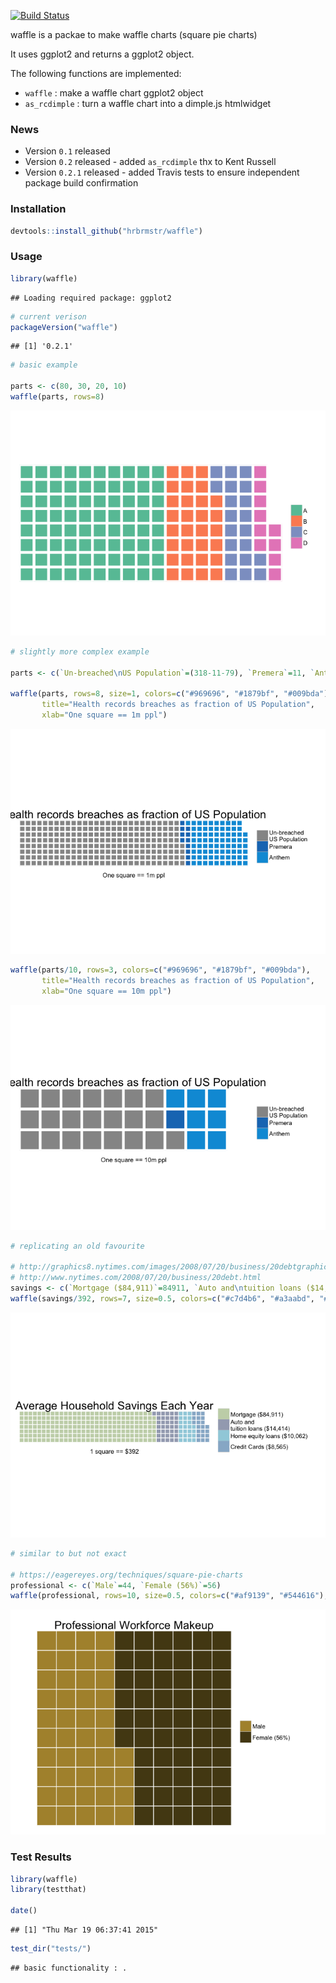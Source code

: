 [![Build Status](https://travis-ci.org/hrbrmstr/waffle.svg)](https://travis-ci.org/hrbrmstr/waffle)

waffle is a packae to make waffle charts (square pie charts)

It uses ggplot2 and returns a ggplot2 object.

The following functions are implemented:

-   `waffle` : make a waffle chart ggplot2 object
-   `as_rcdimple` : turn a waffle chart into a dimple.js htmlwidget

### News

-   Version `0.1` released
-   Version `0.2` released - added `as_rcdimple` thx to Kent Russell
-   Version `0.2.1` released - added Travis tests to ensure independent package build confirmation

### Installation

``` r
devtools::install_github("hrbrmstr/waffle")
```

### Usage

``` r
library(waffle)
```

    ## Loading required package: ggplot2

``` r
# current verison
packageVersion("waffle")
```

    ## [1] '0.2.1'

``` r
# basic example

parts <- c(80, 30, 20, 10)
waffle(parts, rows=8)
```

![](README_files/figure-markdown_github/unnamed-chunk-3-1.png)

``` r
# slightly more complex example

parts <- c(`Un-breached\nUS Population`=(318-11-79), `Premera`=11, `Anthem`=79)

waffle(parts, rows=8, size=1, colors=c("#969696", "#1879bf", "#009bda"), 
       title="Health records breaches as fraction of US Population", 
       xlab="One square == 1m ppl")
```

![](README_files/figure-markdown_github/unnamed-chunk-3-2.png)

``` r
waffle(parts/10, rows=3, colors=c("#969696", "#1879bf", "#009bda"), 
       title="Health records breaches as fraction of US Population", 
       xlab="One square == 10m ppl") 
```

![](README_files/figure-markdown_github/unnamed-chunk-3-3.png)

``` r
# replicating an old favourite

# http://graphics8.nytimes.com/images/2008/07/20/business/20debtgraphic.jpg
# http://www.nytimes.com/2008/07/20/business/20debt.html
savings <- c(`Mortgage ($84,911)`=84911, `Auto and\ntuition loans ($14,414)`=14414, `Home equity loans ($10,062)`=10062, `Credit Cards ($8,565)`=8565)
waffle(savings/392, rows=7, size=0.5, colors=c("#c7d4b6", "#a3aabd", "#a0d0de", "#97b5cf"), title="Average Household Savings Each Year", xlab="1 square == $392")
```

![](README_files/figure-markdown_github/unnamed-chunk-3-4.png)

``` r
# similar to but not exact

# https://eagereyes.org/techniques/square-pie-charts
professional <- c(`Male`=44, `Female (56%)`=56)
waffle(professional, rows=10, size=0.5, colors=c("#af9139", "#544616"), title="Professional Workforce Makeup")
```

![](README_files/figure-markdown_github/unnamed-chunk-3-5.png)

### Test Results

``` r
library(waffle)
library(testthat)

date()
```

    ## [1] "Thu Mar 19 06:37:41 2015"

``` r
test_dir("tests/")
```

    ## basic functionality : .
